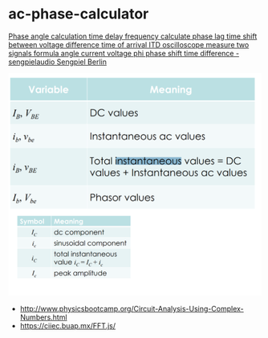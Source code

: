 # ac-phase-calculator
[Phase angle calculation time delay frequency calculate phase lag time shift between voltage difference time of arrival ITD oscilloscope measure two signals formula angle current voltage phi phase shift time difference - sengpielaudio Sengpiel Berlin](https://sengpielaudio.com/calculator-timedelayphase.htm)

![](./394358342-a2bef090-25ae-47ed-b524-299a000086f6.png)


- http://www.physicsbootcamp.org/Circuit-Analysis-Using-Complex-Numbers.html
- https://ciiec.buap.mx/FFT.js/

